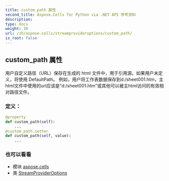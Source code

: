 ```yaml
---
title: custom_path 属性
second_title: Aspose.Cells for Python via .NET API 参考资料
description:
type: docs
weight: 30
url: /zh/aspose.cells/streamprovideroptions/custom_path/
is_root: false
---
```

## custom_path 属性

用户自定义路径（URL）保存在生成的 html 文件中，用于引用源。如果用户未定义，将使用 DefaultPath。
例如，用户将工作表数据保存到d:/sheet001.htm，主html文件中使用的url应该是“d:/sheet001.htm”或其他可以被主html访问的有效相对路径文件。
### 定义：
```python
@property
def custom_path(self):
    ...
@custom_path.setter
def custom_path(self, value):
    ...
```

### 也可以看看
* 模块 [aspose.cells](../../)
* 类 [StreamProviderOptions](/cells/python-net/zh/aspose.cells/streamprovideroptions)
